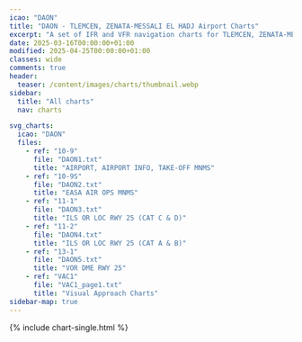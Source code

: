 ```yaml
---
icao: "DAON" 
title: "DAON - TLEMCEN, ZENATA-MESSALI EL HADJ Airport Charts"
excerpt: "A set of IFR and VFR navigation charts for TLEMCEN, ZENATA-MESSALI EL HADJ Airport"
date: 2025-03-16T00:00:00+01:00
modified: 2025-04-25T00:00:00+01:00
classes: wide
comments: true
header:
  teaser: /content/images/charts/thumbnail.webp
sidebar:
  title: "All charts"
  nav: charts

svg_charts:
  icao: "DAON"
  files:
    - ref: "10-9"
      file: "DAON1.txt"
      title: "AIRPORT, AIRPORT INFO, TAKE-OFF MNMS"
    - ref: "10-9S"
      file: "DAON2.txt"
      title: "EASA AIR OPS MNMS"
    - ref: "11-1"
      file: "DAON3.txt"
      title: "ILS OR LOC RWY 25 (CAT C & D)"
    - ref: "11-2"
      file: "DAON4.txt"
      title: "ILS OR LOC RWY 25 (CAT A & B)"
    - ref: "13-1"
      file: "DAON5.txt"
      title: "VOR DME RWY 25"
    - ref: "VAC1"
      file: "VAC1_page1.txt"
      title: "Visual Approach Charts"
sidebar-map: true
---
```


{% include chart-single.html %}
